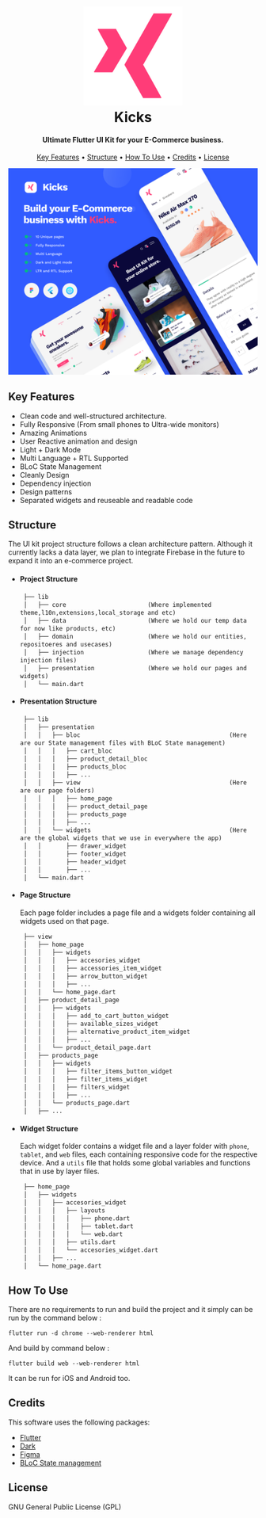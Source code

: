 <h1 align="center">
  <br>
  <a><img src="assets/images/logo.png" alt="Kicks" width="200"></a>
  <br>
  Kicks
  <br>
</h1>

<h4 align="center">Ultimate Flutter UI Kit for your E-Commerce business.</h4>

<p align="center">
  <a href="#key-features">Key Features</a> •
  <a href="#structure">Structure</a> •
  <a href="#how-to-use">How To Use</a> •
  <a href="#credits">Credits</a> •
  <a href="#license">License</a>
</p>

<p align="center">
  <img  src="cover.png" alt="Kicks" width="900">
</p>

## Key Features

- Clean code and well-structured architecture.
- Fully Responsive (From small phones to Ultra-wide monitors)
- Amazing Animations
- User Reactive animation and design
- Light + Dark Mode
- Multi Language + RTL Supported
- BLoC State Management
- Cleanly Design
- Dependency injection
- Design patterns
- Separated widgets and reuseable and readable code

## Structure

The UI kit project structure follows a clean architecture pattern. Although it currently lacks a data layer, we plan to integrate Firebase in the future to expand it into an e-commerce project.

- #### Project Structure

       ├── lib
       │   ├── core                       (Where implemented theme,l10n,extensions,local_storage and etc)
       │   ├── data                       (Where we hold our temp data for now like products, etc)
       │   ├── domain                     (Where we hold our entities, repositoeres and usecases)
       │   ├── injection                  (Where we manage dependency injection files)
       │   ├── presentation               (Where we hold our pages and widgets)
       │   └── main.dart

- #### Presentation Structure

       ├── lib
       │   ├── presentation
       │   │   ├── bloc                                          (Here are our State management files with BLoC State management)
       │   │   │   ├── cart_bloc
       │   │   │   ├── product_detail_bloc
       │   │   │   ├── products_bloc
       │   │   │   ├── ...
       │   │   ├── view                                          (Here are our page folders)
       │   │   │   ├── home_page
       │   │   │   ├── product_detail_page
       │   │   │   ├── products_page
       │   │   │   ├── ...
       │   │   └── widgets                                       (Here are the global widgets that we use in everywhere the app)
       │   │       ├── drawer_widget
       │   │       ├── footer_widget
       │   │       ├── header_widget
       │   │       ├── ...
       │   └── main.dart

- #### Page Structure

  Each page folder includes a page file and a widgets folder containing all widgets used on that page.

       ├── view
       │   ├── home_page
       │   │   ├── widgets
       │   │   │   ├── accesories_widget
       │   │   │   ├── accessories_item_widget
       │   │   │   ├── arrow_button_widget
       │   │   │   ├── ...
       │   │   └── home_page.dart
       │   ├── product_detail_page
       │   │   ├── widgets
       │   │   │   ├── add_to_cart_button_widget
       │   │   │   ├── available_sizes_widget
       │   │   │   ├── alternative_product_item_widget
       │   │   │   ├── ...
       │   │   └── product_detail_page.dart
       │   ├── products_page
       │   │   ├── widgets
       │   │   │   ├── filter_items_button_widget
       │   │   │   ├── filter_items_widget
       │   │   │   ├── filters_widget
       │   │   │   ├── ...
       │   │   └── products_page.dart
       │   ├── ...

- #### Widget Structure

  Each widget folder contains a widget file and a layer folder with `phone`, `tablet`, and `web` files, each containing responsive code for the respective device. And a `utils` file that holds some global variables and functions that in use by layer files.

       ├── home_page
       │   ├── widgets
       │   │   ├── accesories_widget
       │   │   │   ├── layouts
       │   │   │   │   ├── phone.dart
       │   │   │   │   ├── tablet.dart
       │   │   │   │   └── web.dart
       │   │   │   ├── utils.dart
       │   │   │   └── accesories_widget.dart
       │   │   ├── ...
       │   └── home_page.dart

## How To Use

There are no requirements to run and build the project and it simply can be run by the command below :

```
flutter run -d chrome --web-renderer html
```

And build by command below :

```
flutter build web --web-renderer html
```

It can be run for iOS and Android too.

## Credits

This software uses the following packages:

- [Flutter](https://flutter.dev/)
- [Dark](https://dart.dev/)
- [Figma](https://www.figma.com/)
- [BLoC State management](https://bloclibrary.dev/)


## License

GNU General Public License (GPL)
